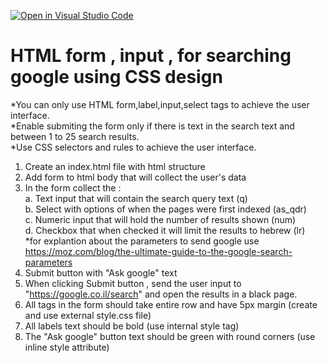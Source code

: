 [![Open in Visual Studio Code](https://classroom.github.com/assets/open-in-vscode-f059dc9a6f8d3a56e377f745f24479a46679e63a5d9fe6f495e02850cd0d8118.svg)](https://classroom.github.com/online_ide?assignment_repo_id=6233237&assignment_repo_type=AssignmentRepo)
# HTML form , input , for searching google using CSS design
*You can only use HTML form,label,input,select tags to achieve the user interface.<br/>
*Enable submiting the form only if there is text in the search text and between 1 to 25 search results.<br/>
*Use CSS selectors and rules to achieve the user interface.<br/>
1. Create an index.html file with html structure
2. Add form to html body that will collect the user's data 
3. In the form collect the :<br/>
a. Text input that will contain the search query text (q)<br/>
b. Select with options of when the pages were first indexed (as_qdr)<br/>
c. Numeric input that will hold the number of results shown (num)<br/>
d. Checkbox that when checked it will limit the results to hebrew (lr)<br/>
*for explantion about the parameters to send google use https://moz.com/blog/the-ultimate-guide-to-the-google-search-parameters
4. Submit button with "Ask google" text
5. When clicking Submit button , send the user input to "https://google.co.il/search" and open the results in a black page. 
6. All tags in the form should take entire row and have 5px margin (create and use external style.css file)
7. All labels text should be bold (use internal style tag)
8. The "Ask google" button text should be green with round corners (use inline style attribute)